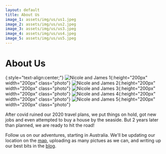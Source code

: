 ```yaml
---
layout: default
title: About Us
image_1: assets/img/us/us1.jpeg
image_2: assets/img/us/us2.jpeg
image_3: assets/img/us/us3.jpeg
image_4: assets/img/us/us4.jpeg
image_5: assets/img/us/us5.jpeg
---
```


# About Us

{:style="text-align:center;"}
![Nicole and James 1]({{page.image_1}}){:height="200px" width="200px" class="photo"}
![Nicole and James 2]({{page.image_2}}){:height="200px" width="200px" class="photo"}
![Nicole and James 3]({{page.image_3}}){:height="200px" width="200px" class="photo"}
![Nicole and James 4]({{page.image_4}}){:height="200px" width="200px" class="photo"}
![Nicole and James 5]({{page.image_5}}){:height="200px" width="200px" class="photo"}


After covid ruined our 2020 travel plans, we put things on hold, got new jobs and even attempted to buy a house by the seaside. But 2 years later than planned, we are ready to hit the road!

Follow us on our adventures, starting in Australia. We'll be updating our location on the [map](where), uploading as many pictues as we can, and writing up our best bits in the [blog](blog).